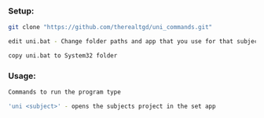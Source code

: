 ### Setup: 
```bash
git clone "https://github.com/therealtgd/uni_commands.git"

edit uni.bat - Change folder paths and app that you use for that subject

copy uni.bat to System32 folder
```

### Usage:
```bash
Commands to run the program type

'uni <subject>' - opens the subjects project in the set app
```
